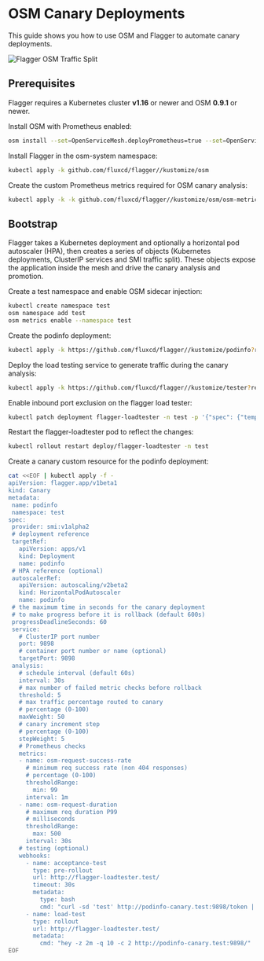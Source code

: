 # OSM Canary Deployments

This guide shows you how to use OSM and Flagger to automate canary deployments.

![Flagger OSM Traffic Split](https://raw.githubusercontent.com/fluxcd/flagger/main/docs/diagrams/flagger-osm-traffic-split.png)

## Prerequisites

Flagger requires a Kubernetes cluster **v1.16** or newer and OSM **0.9.1** or newer.

Install OSM with Prometheus enabled:

```bash
osm install --set=OpenServiceMesh.deployPrometheus=true --set=OpenServiceMesh.enablePermissiveTrafficPolicy=true
```

Install Flagger in the osm-system namespace:

```bash
kubectl apply -k github.com/fluxcd/flagger//kustomize/osm
```

Create the custom Prometheus metrics required for OSM canary analysis:

```bash
kubectl apply -k -k github.com/fluxcd/flagger//kustomize/osm/osm-metrics
```

## Bootstrap

Flagger takes a Kubernetes deployment and optionally a horizontal pod autoscaler (HPA),
then creates a series of objects (Kubernetes deployments, ClusterIP services and SMI traffic split).
These objects expose the application inside the mesh and drive the canary analysis and promotion.

Create a test namespace and enable OSM sidecar injection:

```bash
kubectl create namespace test
osm namespace add test
osm metrics enable --namespace test
```

Create the podinfo deployment:

```bash
kubectl apply -k https://github.com/fluxcd/flagger//kustomize/podinfo?ref=main
```

Deploy the load testing service to generate traffic during the canary analysis:

```bash
kubectl apply -k https://github.com/fluxcd/flagger//kustomize/tester?ref=main
```

Enable inbound port exclusion on the flagger load tester:

```bash
kubectl patch deployment flagger-loadtester -n test -p '{"spec": {"template": {"metadata": {"annotations": {"openservicemesh.io/inbound-port-exclusion-list": "80, 8080"}}}}}' --type=merge
```

Restart the flagger-loadtester pod to reflect the changes:

```bash
kubectl rollout restart deploy/flagger-loadtester -n test
```

Create a canary custom resource for the podinfo deployment:

```bash
cat <<EOF | kubectl apply -f -
apiVersion: flagger.app/v1beta1
kind: Canary
metadata:
 name: podinfo
 namespace: test
spec:
 provider: smi:v1alpha2
 # deployment reference
 targetRef:
   apiVersion: apps/v1
   kind: Deployment
   name: podinfo
 # HPA reference (optional)
 autoscalerRef:
   apiVersion: autoscaling/v2beta2
   kind: HorizontalPodAutoscaler
   name: podinfo
 # the maximum time in seconds for the canary deployment
 # to make progress before it is rollback (default 600s)
 progressDeadlineSeconds: 60
 service:
   # ClusterIP port number
   port: 9898
   # container port number or name (optional)
   targetPort: 9898
 analysis:
   # schedule interval (default 60s)
   interval: 30s
   # max number of failed metric checks before rollback
   threshold: 5
   # max traffic percentage routed to canary
   # percentage (0-100)
   maxWeight: 50
   # canary increment step
   # percentage (0-100)
   stepWeight: 5
   # Prometheus checks
   metrics:
   - name: osm-request-success-rate
     # minimum req success rate (non 404 responses)
     # percentage (0-100)
     thresholdRange:
       min: 99
     interval: 1m
   - name: osm-request-duration
     # maximum req duration P99
     # milliseconds
     thresholdRange:
       max: 500
     interval: 30s
   # testing (optional)
   webhooks:
     - name: acceptance-test
       type: pre-rollout
       url: http://flagger-loadtester.test/
       timeout: 30s
       metadata:
         type: bash
         cmd: "curl -sd 'test' http://podinfo-canary.test:9898/token | grep token"
     - name: load-test
       type: rollout
       url: http://flagger-loadtester.test/
       metadata:
         cmd: "hey -z 2m -q 10 -c 2 http://podinfo-canary.test:9898/"
EOF
```
